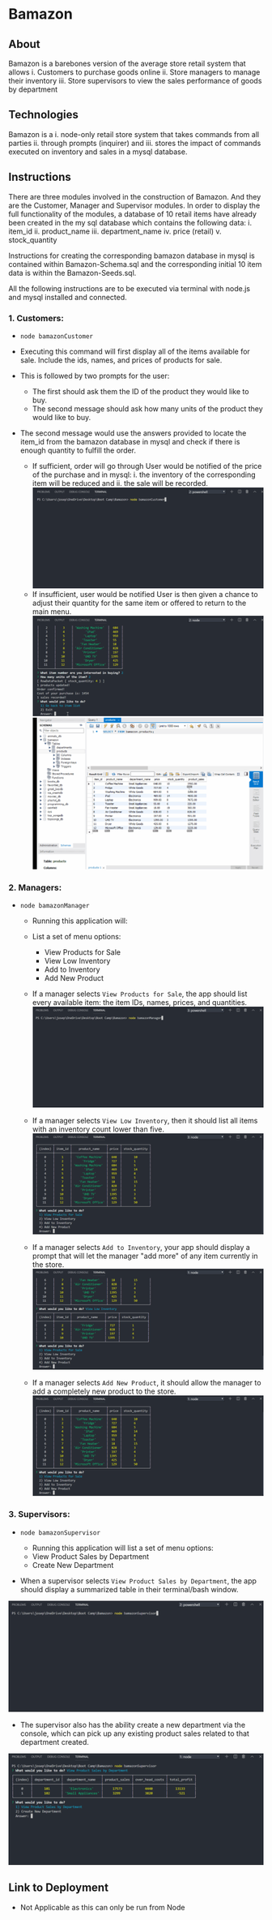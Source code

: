 # Bamazon

## About

Bamazon is a barebones version of the average store retail system that allows
i. Customers to purchase goods online
ii. Store managers to manage their inventory
iii. Store supervisors to view the sales performance of goods by department

## Technologies

Bamazon is a
i. node-only retail store system that takes commands from all parties
ii. through prompts (inquirer) and
iii. stores the impact of commands executed on inventory and sales in a mysql database.

## Instructions

There are three modules involved in the construction of Bamazon. And they are the Customer, Manager and Supervisor modules. In order to display the full functionality of the modules, a database of 10 retail items have already been created in the my sql database which contains the following data:
i. item_id
ii. product_name
iii. department_name
iv. price (retail)
v. stock_quantity

Instructions for creating the corresponding bamazon database in mysql is contained within Bamazon-Schema.sql and the corresponding initial 10 item data is within the Bamazon-Seeds.sql.

All the following instructions are to be executed via terminal with node.js and mysql installed and connected.

### 1. Customers:

- `node bamazonCustomer`

- Executing this command will first display all of the items available for sale. Include the ids, names, and prices of products for sale.

- This is followed by two prompts for the user:

  - The first should ask them the ID of the product they would like to buy.
  - The second message should ask how many units of the product they would like to buy.

- The second message would use the answers provided to locate the item_id from the bamazon database in mysql and check if there is enough quantity to fulfill the order.
  - If sufficient, order will go through
    User would be notified of the price of the purchase and in mysql:
    i. the inventory of the corresponding item will be reduced and
    ii. the sale will be recorded.
    <img src="gif/saleSuccess.gif">
  - If insufficient, user would be notified
    User is then given a chance to adjust their quantity for the same item or offered to return to the main menu.
    <img src="gif/saleFail.gif">
    <img src="gif/saleRecorded.gif">

### 2. Managers:

- `node bamazonManager`

  - Running this application will:

  * List a set of menu options:

    - View Products for Sale
    - View Low Inventory
    - Add to Inventory
    - Add New Product

  * If a manager selects `View Products for Sale`, the app should list every available item: the item IDs, names, prices, and quantities.
    <img src="gif/viewProducts.gif">

  * If a manager selects `View Low Inventory`, then it should list all items with an inventory count lower than five.
    <img src="gif/viewLow.gif">

  * If a manager selects `Add to Inventory`, your app should display a prompt that will let the manager "add more" of any item currently in the store.
    <img src="gif/addInventory.gif">

  * If a manager selects `Add New Product`, it should allow the manager to add a completely new product to the store.
    <img src="gif/addProduct.gif">

### 3. Supervisors:

- `node bamazonSupervisor`

  - Running this application will list a set of menu options:

  * View Product Sales by Department
  * Create New Department

- When a supervisor selects `View Product Sales by Department`, the app should display a summarized table in their terminal/bash window.

<img src="gif/viewSales.gif">

- The supervisor also has the ability create a new department via the console, which can pick up any existing product sales related to that department created.

<img src="gif/newDept.gif">

## Link to Deployment

- Not Applicable as this can only be run from Node

